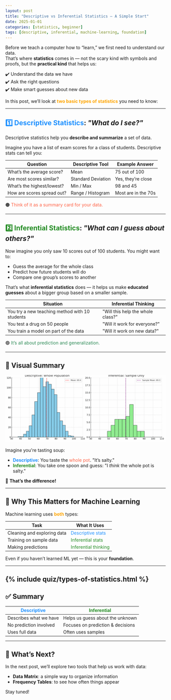 ```yaml
---
layout: post
title: "Descriptive vs Inferential Statistics – A Simple Start"
date: 2025-01-01
categories: [statistics, beginner]
tags: [descriptive, inferential, machine-learning, foundation]
---
```


Before we teach a computer how to “learn,” we first need to understand our data.  
That’s where <strong>statistics</strong> comes in — not the scary kind with symbols and proofs, but the <strong>practical kind</strong> that helps us:

✔️ Understand the data we have  
✔️ Ask the right questions  
✔️ Make smart guesses about new data

In this post, we’ll look at <span style="color:#FFA500;"><strong>two basic types of statistics</strong></span> you need to know:

---

## <span style="color:#1E90FF;">1️⃣ Descriptive Statistics</span>: <em>"What do I see?"</em>

Descriptive statistics help you <strong>describe and summarize</strong> a set of data.

Imagine you have a list of exam scores for a class of students. Descriptive stats can tell you:

| Question                        | Descriptive Tool     | Example Answer         |
|-------------------------------|-----------------------|------------------------|
| What’s the average score?     | Mean                  | 75 out of 100          |
| Are most scores similar?      | Standard Deviation    | Yes, they’re close     |
| What’s the highest/lowest?    | Min / Max             | 98 and 45              |
| How are scores spread out?    | Range / Histogram     | Most are in the 70s    |

🟠 <span style="color:#FF6347;">Think of it as a summary card for your data.</span>

---

## <span style="color:#228B22;">2️⃣ Inferential Statistics</span>: <em>"What can I guess about others?"</em>

Now imagine you only saw 10 scores out of 100 students. You might want to:

- Guess the average for the whole class  
- Predict how future students will do  
- Compare one group’s scores to another

That’s what <strong>inferential statistics</strong> does — it helps us make <strong>educated guesses</strong> about a bigger group based on a smaller sample.

| Situation                                | Inferential Thinking              |
|------------------------------------------|------------------------------------|
| You try a new teaching method with 10 students | "Will this help the whole class?" |
| You test a drug on 50 people             | "Will it work for everyone?"       |
| You train a model on part of the data    | "Will it work on new data?"        |

🟢 <span style="color:#2E8B57;">It’s all about prediction and generalization.</span>

---

## 👀 Visual Summary

![Descriptive vs Inferential](assets/images/descriptive_vs_inferential.gif)

Imagine you're tasting soup:

- <span style="color:#1E90FF;"><strong>Descriptive</strong></span>: You taste the <span style="color:#FF6347;">whole pot</span>. "It’s salty."  
- <span style="color:#228B22;"><strong>Inferential</strong></span>: You take one spoon and guess: "I <em>think</em> the whole pot is salty."

🍲 <strong>That’s the difference!</strong>

---

## 🧠 Why This Matters for Machine Learning

Machine learning uses <span style="color:#FFA500;"><strong>both</strong></span> types:

| Task                      | What It Uses            |
|---------------------------|--------------------------|
| Cleaning and exploring data | <span style="color:#1E90FF;">Descriptive stats</span> |
| Training on sample data     | <span style="color:#228B22;">Inferential stats</span> |
| Making predictions          | <span style="color:#228B22;">Inferential thinking</span> |

Even if you haven’t learned ML yet — this is your <strong>foundation</strong>.

---
{% include quiz/types-of-statistics.html %}
---

## ✅ Summary

| <span style="color:#1E90FF;">Descriptive</span>                    | <span style="color:#228B22;">Inferential</span>                        |
|-------------------------------|------------------------------------|
| Describes what we have        | Helps us guess about the unknown   |
| No prediction involved        | Focuses on prediction & decisions  |
| Uses full data                | Often uses samples                 |

---

## 🚀 What’s Next?

In the next post, we’ll explore two tools that help us work with data:
- <strong>Data Matrix</strong>: a simple way to organize information
- <strong>Frequency Tables</strong>: to see how often things appear

Stay tuned!
